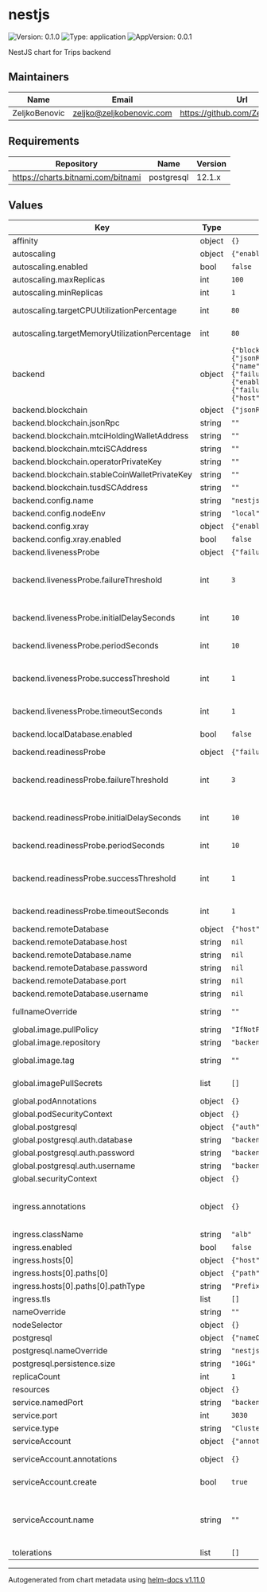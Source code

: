 # nestjs

![Version: 0.1.0](https://img.shields.io/badge/Version-0.1.0-informational?style=flat-square) ![Type: application](https://img.shields.io/badge/Type-application-informational?style=flat-square) ![AppVersion: 0.0.1](https://img.shields.io/badge/AppVersion-0.0.1-informational?style=flat-square)

NestJS chart for Trips backend

## Maintainers

| Name | Email | Url |
| ---- | ------ | --- |
| ZeljkoBenovic | <zeljko@zeljkobenovic.com> | <https://github.com/ZeljkoBenovic> |

## Requirements

| Repository | Name | Version |
|------------|------|---------|
| https://charts.bitnami.com/bitnami | postgresql | 12.1.x |

## Values

| Key | Type | Default | Description |
|-----|------|---------|-------------|
| affinity | object | `{}` | Affinity |
| autoscaling | object | `{"enabled":false,"maxReplicas":100,"minReplicas":1,"targetCPUUtilizationPercentage":80,"targetMemoryUtilizationPercentage":80}` | Autoscaling |
| autoscaling.enabled | bool | `false` | Enable autoscaling |
| autoscaling.maxReplicas | int | `100` | Maximum replicas |
| autoscaling.minReplicas | int | `1` | Minimum replicas |
| autoscaling.targetCPUUtilizationPercentage | int | `80` | CPU utilisation which will trigger autoscailing |
| autoscaling.targetMemoryUtilizationPercentage | int | `80` | RAM utilisation which will trigger autoscailing |
| backend | object | `{"blockchain":{"jsonRpc":"","mtciHoldingWalletAddress":"","mtciSCAddress":"","operatorPrivateKey":"","stableCoinWalletPrivateKey":"","tusdSCAddress":""},"config":{"name":"nestjs-backend","nodeEnv":"local","xray":{"enabled":false}},"livenessProbe":{"failureThreshold":3,"initialDelaySeconds":10,"periodSeconds":10,"successThreshold":1,"timeoutSeconds":1},"localDatabase":{"enabled":false},"readinessProbe":{"failureThreshold":3,"initialDelaySeconds":10,"periodSeconds":10,"successThreshold":1,"timeoutSeconds":1},"remoteDatabase":{"host":null,"name":null,"password":null,"port":null,"username":null}}` | Backend application config |
| backend.blockchain | object | `{"jsonRpc":"","mtciHoldingWalletAddress":"","mtciSCAddress":"","operatorPrivateKey":"","stableCoinWalletPrivateKey":"","tusdSCAddress":""}` | Blockchain related settings |
| backend.blockchain.jsonRpc | string | `""` | JSONRpc API endpoint |
| backend.blockchain.mtciHoldingWalletAddress | string | `""` | MTCI holding wallet address |
| backend.blockchain.mtciSCAddress | string | `""` | MTCI SmartContract address |
| backend.blockchain.operatorPrivateKey | string | `""` | Operator private key |
| backend.blockchain.stableCoinWalletPrivateKey | string | `""` | Stable coin wallet private key |
| backend.blockchain.tusdSCAddress | string | `""` | TUSD SmartContract address |
| backend.config.name | string | `"nestjs-backend"` | Application name |
| backend.config.nodeEnv | string | `"local"` | NodeJS environment |
| backend.config.xray | object | `{"enabled":false}` | XRay |
| backend.config.xray.enabled | bool | `false` | Enable XRay |
| backend.livenessProbe | object | `{"failureThreshold":3,"initialDelaySeconds":10,"periodSeconds":10,"successThreshold":1,"timeoutSeconds":1}` | Liveness probe |
| backend.livenessProbe.failureThreshold | int | `3` | Minimum consecutive failures for the [probe] to be considered failed after having succeeded |
| backend.livenessProbe.initialDelaySeconds | int | `10` | Number of seconds after the container has started before [probe] is initiated |
| backend.livenessProbe.periodSeconds | int | `10` | How often (in seconds) to perform the [probe] |
| backend.livenessProbe.successThreshold | int | `1` | Minimum consecutive successes for the [probe] to be considered successful after having failed |
| backend.livenessProbe.timeoutSeconds | int | `1` | Number of seconds after which the [probe] times out |
| backend.localDatabase.enabled | bool | `false` | Enable local postgresql database |
| backend.readinessProbe | object | `{"failureThreshold":3,"initialDelaySeconds":10,"periodSeconds":10,"successThreshold":1,"timeoutSeconds":1}` | Readiness probe |
| backend.readinessProbe.failureThreshold | int | `3` | Minimum consecutive failures for the [probe] to be considered failed after having succeeded |
| backend.readinessProbe.initialDelaySeconds | int | `10` | Number of seconds after the container has started before [probe] is initiated |
| backend.readinessProbe.periodSeconds | int | `10` | How often (in seconds) to perform the [probe] |
| backend.readinessProbe.successThreshold | int | `1` | Minimum consecutive successes for the [probe] to be considered successful after having failed |
| backend.readinessProbe.timeoutSeconds | int | `1` | Number of seconds after which the [probe] times out |
| backend.remoteDatabase | object | `{"host":null,"name":null,"password":null,"port":null,"username":null}` | Remote database settings |
| backend.remoteDatabase.host | string | `nil` | db host |
| backend.remoteDatabase.name | string | `nil` | db name |
| backend.remoteDatabase.password | string | `nil` | db password |
| backend.remoteDatabase.port | string | `nil` | db port |
| backend.remoteDatabase.username | string | `nil` | db username |
| fullnameOverride | string | `""` | Override for the full resource. (`"nestjs.fullname"`) |
| global.image.pullPolicy | string | `"IfNotPresent"` | Container pull policy |
| global.image.repository | string | `"backend"` | Container image repository |
| global.image.tag | string | `""` | Container image tag. The default is the chart appVersion. |
| global.imagePullSecrets | list | `[]` | Override for the full resource. (`"polygon-edge.fullname"`) |
| global.podAnnotations | object | `{}` | Additional pod annotations |
| global.podSecurityContext | object | `{}` | Additional pod security context |
| global.postgresql | object | `{"auth":{"database":"backend","password":"backend","username":"backend"},"service":{"ports":{"postgresql":5432}}}` | PostgreSQL subchart |
| global.postgresql.auth.database | string | `"backend"` | PostgreSQL database name |
| global.postgresql.auth.password | string | `"backend"` | PostgreSQL password |
| global.postgresql.auth.username | string | `"backend"` | PostgreSQL username |
| global.securityContext | object | `{}` | Security context |
| ingress.annotations | object | `{}` | Ingress annotations (`kubernetes.io/ingress.class: nginx`, `kubernetes.io/tls-acme: "true"`) |
| ingress.className | string | `"alb"` | Specify ingress class name |
| ingress.enabled | bool | `false` | Enable ingress |
| ingress.hosts[0] | object | `{"host":"nestjs-example.local","paths":[{"path":"/","pathType":"Prefix"}]}` | Fully qualified domain name |
| ingress.hosts[0].paths[0] | object | `{"path":"/","pathType":"Prefix"}` | Root path |
| ingress.hosts[0].paths[0].pathType | string | `"Prefix"` | Path prefix type |
| ingress.tls | list | `[]` |  |
| nameOverride | string | `""` | Override for resource names  |
| nodeSelector | object | `{}` | Node selector |
| postgresql | object | `{"nameOverride":"nestjs-backend","persistence":{"size":"10Gi"}}` | PostgresSQL subchart settings |
| postgresql.nameOverride | string | `"nestjs-backend"` | Database name override |
| postgresql.persistence.size | string | `"10Gi"` | Permanent volume size |
| replicaCount | int | `1` | The number of pod replicas |
| resources | object | `{}` | Pod resources |
| service.namedPort | string | `"backend"` | Service port name |
| service.port | int | `3030` | Service port |
| service.type | string | `"ClusterIP"` | Service type |
| serviceAccount | object | `{"annotations":{},"create":true,"name":""}` | Service account |
| serviceAccount.annotations | object | `{}` | Annotations to add to the service account |
| serviceAccount.create | bool | `true` | Specifies whether a service account should be created |
| serviceAccount.name | string | `""` | The name of the service account to use. If not set and create is true, a name is generated using the fullname template |
| tolerations | list | `[]` | Tolerations |

----------------------------------------------
Autogenerated from chart metadata using [helm-docs v1.11.0](https://github.com/norwoodj/helm-docs/releases/v1.11.0)

